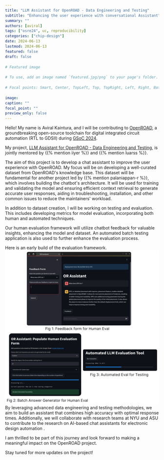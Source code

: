 ```yaml
---
title: "LLM Assistant for OpenROAD - Data Engineering and Testing"
subtitle: "Enhancing the user experience with conversational Assistant"
summary: ""
authors: [aviral]
tags: ["osre24", uc, reproducibility]
categories: ["chip-design"]
date: 2024-06-13
lastmod: 2024-06-13
featured: false
draft: false

# Featured image

# To use, add an image named `featured.jpg/png` to your page's folder.

# Focal points: Smart, Center, TopLeft, Top, TopRight, Left, Right, BottomLeft, Bottom, BottomRight.

image:
caption: ""
focal_point: ""
preview_only: false
---
```


Hello! My name is Aviral Kaintura, and I will be contributing to [OpenROAD](https://github.com/The-OpenROAD-Project/OpenROAD), a groundbreaking open-source toolchain for digital integrated circuit automation (RTL to GDSII) during [GSoC 2024](https://summerofcode.withgoogle.com/).

My project, [LLM Assistant for OpenROAD - Data Engineering and Testing](https://summerofcode.withgoogle.com/programs/2024/projects/J8uAFNCu), is jointly mentored by {{% mention iiyer %}} and {{% mention luarss %}}.

The aim of this project is to develop a chat assistant to improve the user experience with OpenROAD. My focus will be on developing a well-curated dataset from OpenROAD's knowledge base. This dataset will be fundamental for another project led by {{% mention palaniappan-r %}}, which involves building the chatbot's architecture. It will be used for training and validating the model and ensuring efficient context retrieval to generate accurate user responses, aiding in troubleshooting, installation, and other common issues to reduce the maintainers' workload.

In addition to dataset creation, I will be working on testing and evaluation. This includes developing metrics for model evaluation, incorporating both human and automated techniques. 

Our human evaluation framework will utilize chatbot feedback for valuable insights, enhancing the model and dataset. An automated batch testing application is also used to further enhance the evaluation process.

Here is an early build of the evaluation framework.
![Screenshots](image.png)
By leveraging advanced data engineering and testing methodologies, we aim to build an assistant that combines high accuracy with optimal response times. Additionally, we will collaborate with research teams at NYU and ASU to contribute to the research on AI-based chat assistants for electronic design automation .

I am thrilled to be part of this journey and look forward to making a meaningful impact on the OpenROAD project.

Stay tuned for more updates on the project!


